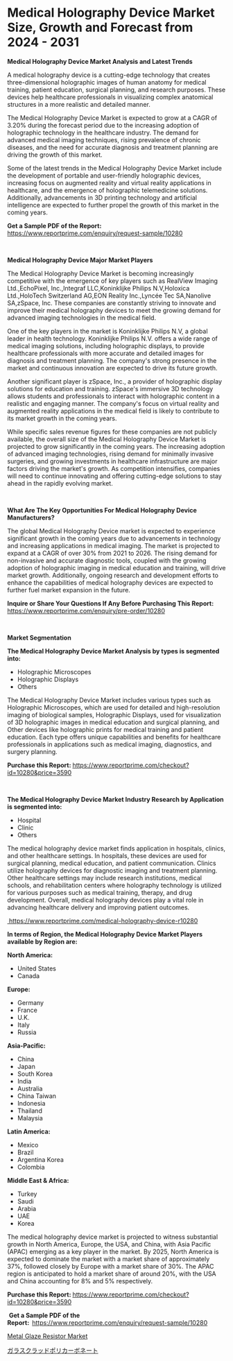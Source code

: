 <p><h1>Medical Holography Device Market Size, Growth and Forecast from 2024 - 2031</h1></p><p><strong>Medical Holography Device Market Analysis and Latest Trends</strong></p>
<p><p>A medical holography device is a cutting-edge technology that creates three-dimensional holographic images of human anatomy for medical training, patient education, surgical planning, and research purposes. These devices help healthcare professionals in visualizing complex anatomical structures in a more realistic and detailed manner.</p><p>The Medical Holography Device Market is expected to grow at a CAGR of 3.20% during the forecast period due to the increasing adoption of holographic technology in the healthcare industry. The demand for advanced medical imaging techniques, rising prevalence of chronic diseases, and the need for accurate diagnosis and treatment planning are driving the growth of this market.</p><p>Some of the latest trends in the Medical Holography Device Market include the development of portable and user-friendly holographic devices, increasing focus on augmented reality and virtual reality applications in healthcare, and the emergence of holographic telemedicine solutions. Additionally, advancements in 3D printing technology and artificial intelligence are expected to further propel the growth of this market in the coming years.</p></p>
<p><strong>Get a Sample PDF of the Report:&nbsp;</strong> <a href="https://www.reportprime.com/enquiry/request-sample/10280">https://www.reportprime.com/enquiry/request-sample/10280</a></p>
<p>&nbsp;</p>
<p><strong>Medical Holography Device Major Market Players</strong></p>
<p><p>The Medical Holography Device Market is becoming increasingly competitive with the emergence of key players such as RealView Imaging Ltd.,EchoPixel, Inc.,Integraf LLC,Koninklijke Philips N.V,Holoxica Ltd.,HoloTech Switzerland AG,EON Reality Inc.,Lyncée Tec SA,Nanolive SA,zSpace, Inc. These companies are constantly striving to innovate and improve their medical holography devices to meet the growing demand for advanced imaging technologies in the medical field.</p><p>One of the key players in the market is Koninklijke Philips N.V, a global leader in health technology. Koninklijke Philips N.V. offers a wide range of medical imaging solutions, including holographic displays, to provide healthcare professionals with more accurate and detailed images for diagnosis and treatment planning. The company's strong presence in the market and continuous innovation are expected to drive its future growth.</p><p>Another significant player is zSpace, Inc., a provider of holographic display solutions for education and training. zSpace's immersive 3D technology allows students and professionals to interact with holographic content in a realistic and engaging manner. The company's focus on virtual reality and augmented reality applications in the medical field is likely to contribute to its market growth in the coming years.</p><p>While specific sales revenue figures for these companies are not publicly available, the overall size of the Medical Holography Device Market is projected to grow significantly in the coming years. The increasing adoption of advanced imaging technologies, rising demand for minimally invasive surgeries, and growing investments in healthcare infrastructure are major factors driving the market's growth. As competition intensifies, companies will need to continue innovating and offering cutting-edge solutions to stay ahead in the rapidly evolving market.</p></p>
<p>&nbsp;</p>
<p><strong>What Are The Key Opportunities For Medical Holography Device Manufacturers?</strong></p>
<p><p>The global Medical Holography Device market is expected to experience significant growth in the coming years due to advancements in technology and increasing applications in medical imaging. The market is projected to expand at a CAGR of over 30% from 2021 to 2026. The rising demand for non-invasive and accurate diagnostic tools, coupled with the growing adoption of holographic imaging in medical education and training, will drive market growth. Additionally, ongoing research and development efforts to enhance the capabilities of medical holography devices are expected to further fuel market expansion in the future.</p></p>
<p><strong>Inquire or Share Your Questions If Any Before Purchasing This Report:</strong> <a href="https://www.reportprime.com/enquiry/pre-order/10280">https://www.reportprime.com/enquiry/pre-order/10280</a></p>
<p>&nbsp;</p>
<p><strong>Market Segmentation</strong></p>
<p><strong>The Medical Holography Device Market Analysis by types is segmented into:</strong></p>
<p><ul><li>Holographic Microscopes</li><li>Holographic Displays</li><li>Others</li></ul></p>
<p><p>The Medical Holography Device Market includes various types such as Holographic Microscopes, which are used for detailed and high-resolution imaging of biological samples, Holographic Displays, used for visualization of 3D holographic images in medical education and surgical planning, and Other devices like holographic prints for medical training and patient education. Each type offers unique capabilities and benefits for healthcare professionals in applications such as medical imaging, diagnostics, and surgery planning.</p></p>
<p><strong>Purchase this Report:&nbsp;</strong><a href="https://www.reportprime.com/checkout?id=10280&price=3590">https://www.reportprime.com/checkout?id=10280&price=3590</a></p>
<p>&nbsp;</p>
<p><strong>The Medical Holography Device Market Industry Research by Application is segmented into:</strong></p>
<p><ul><li>Hospital</li><li>Clinic</li><li>Others</li></ul></p>
<p><p>The medical holography device market finds application in hospitals, clinics, and other healthcare settings. In hospitals, these devices are used for surgical planning, medical education, and patient communication. Clinics utilize holography devices for diagnostic imaging and treatment planning. Other healthcare settings may include research institutions, medical schools, and rehabilitation centers where holography technology is utilized for various purposes such as medical training, therapy, and drug development. Overall, medical holography devices play a vital role in advancing healthcare delivery and improving patient outcomes.</p></p>
<p><a href="https://www.reportprime.com/medical-holography-device-r10280">&nbsp;https://www.reportprime.com/medical-holography-device-r10280</a></p>
<p><strong>In terms of Region, the Medical Holography Device Market Players available by Region are:</strong></p>
<p>
    <p> <strong> North America: </strong>
        <ul>
            <li>United States</li>
            <li>Canada</li>
        </ul>
        </p> 
    <p> <strong> Europe: </strong>
        <ul>
            <li>Germany</li>
            <li>France</li>
            <li>U.K.</li>
            <li>Italy</li>
            <li>Russia</li>
        </ul>
        </p> 
    <p> <strong> Asia-Pacific: </strong>
        <ul>
            <li>China</li>
            <li>Japan</li>
            <li>South Korea</li>
            <li>India</li>
            <li>Australia</li>
            <li>China Taiwan</li>
            <li>Indonesia</li>
            <li>Thailand</li>
            <li>Malaysia</li>
        </ul>
        </p> 
    <p> <strong> Latin America: </strong>
        <ul>
            <li>Mexico</li>
            <li>Brazil</li>
            <li>Argentina Korea</li>
            <li>Colombia</li>
        </ul>
        </p> 
    <p> <strong> Middle East & Africa: </strong>
        <ul>
            <li>Turkey</li>
            <li>Saudi</li>
            <li>Arabia</li>
            <li>UAE</li>
            <li>Korea</li>
        </ul>
    </p>
    </p>
<p><p>The medical holography device market is projected to witness substantial growth in North America, Europe, the USA, and China, with Asia Pacific (APAC) emerging as a key player in the market. By 2025, North America is expected to dominate the market with a market share of approximately 37%, followed closely by Europe with a market share of 30%. The APAC region is anticipated to hold a market share of around 20%, with the USA and China accounting for 8% and 5% respectively.</p></p>
<p><strong>Purchase this Report: </strong><a href="https://www.reportprime.com/checkout?id=10280&price=3590">https://www.reportprime.com/checkout?id=10280&price=3590</a></p>
<p>&nbsp;<strong>Get a Sample PDF of the Report:&nbsp;&nbsp;</strong><a href="https://www.reportprime.com/enquiry/request-sample/10280">https://www.reportprime.com/enquiry/request-sample/10280</a></p>
<p><strong></strong></p>
<p><p><a href="https://noble-drawer-34c.notion.site/Metal-Glaze-Resistor-Market-The-Key-To-Successful-Business-Strategy-Forecast-Till-2031-9424eb2e6cb043dbba433e2d4cd8691f">Metal Glaze Resistor Market</a></p><p><a href="https://medium.com/@leeweir2009/%E3%82%AC%E3%83%A9%E3%82%B9%E3%82%AF%E3%83%A9%E3%83%83%E3%83%89%E3%83%9D%E3%83%AA%E3%82%AB%E3%83%BC%E3%83%9C%E3%83%8D%E3%83%BC%E3%83%88%E5%B8%82%E5%A0%B4-%E6%88%90%E5%8A%9F%E3%81%99%E3%82%8B%E3%83%93%E3%82%B8%E3%83%8D%E3%82%B9%E6%88%A6%E7%95%A5%E3%81%AE%E9%8D%B52031%E5%B9%B4%E3%81%BE%E3%81%A7%E3%81%AE%E4%BA%88%E6%B8%AC-53d9de333cf8">ガラスクラッドポリカーボネート</a></p></p>